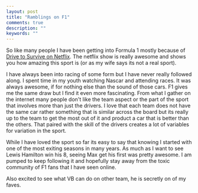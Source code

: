 ```yaml
---
layout: post
title: "Ramblings on F1"
comments: true
description: ""
keywords: ""
---
```


So like many people I have been getting into Formula 1 mostly because of [Drive to Survive on Netflix](https://www.netflix.com/title/80204890). The netflix show is really awesome and shows you how amazing this sport is (or as my wife says its not a real sport).

I have always been into racing of some form but I have never really followed along. I spent time in my youth watching Nascar and attending races. It was always awesome, if for nothing else than the sound of those cars. F1 gives me the same draw but I find it even more fascinating. From what I gather on the internet many people don't like the team aspect or the part of the sport that involves more than just the drivers. I love that each team does not have the same car rather something that is similar across the board but its really up to the team to get the most out of it and product a car that is better than the others. That paired with the skill of the drivers creates a lot of variables for variation in the sport. 

While I have loved the sport so far its easy to say that knowing I started with one of the most exiting seasons in many years. As much as I want to see Lewis Hamilton win his 8, seeing Max get his first was pretty awesome. I am pumped to keep following it and hopefully stay away from the toxic community of F1 fans that I have seen online. 

Also excited to see what VB can do on other team, he is secretly on of my faves. 
